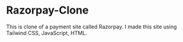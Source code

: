# Razorpay-Clone
This is clone of a payment site called Razorpay. I made this site using Tailwind CSS, JavaScript, HTML. 
